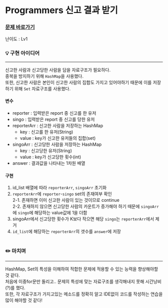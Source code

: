 # Programmers 신고 결과 받기
### [문제 바로가기](https://programmers.co.kr/learn/courses/30/lessons/92334)
난이도 : Lv1 

### 💡 구현 아이디어
---
신고한 사람과 신고당한 사람을 담을 자료구조가 필요하다. <br/>
중복을 방지하기 위해 `HashMap`을 사용했다. <br/>
또한, 신고한 사람은 본인이 신고한 사람의 집합도 가지고 있어야하기 때문에 이를 저장하기 위해 `Set` 자료구조를 사용했다.</br>

#### 변수 
- reporter : 입력받은 report 중 신고를 한 유저
- singo : 입력받은 report 중 신고를 당한 유저
- reporterArr : 신고한 사람을 저장하는 HashMap
    - key : 신고를 한 유저(String)
    - value : key가 신고한 유저들의 집합(set)
- singoArr : 신고당한 사람을 저장하는 HashMap 
    - key : 신고당한 유저(String)
    - value : key가 신고당한 횟수(int)
- answer : 결과값을 나타내는 1차원 배열

#### 구현
1. id_list 배열에 따라 `reporterArr`, `singoArr` 초기화
2. `reporterArr`에 `reporter`-`singo` set의 존재여부 확인</br>
2-1. 존재하면 이미 신고한 사람이 있는 것이므로 continue </br>
2-2. 존재하지 않으면 신고당한 사람의 카운트가 증가해야 하기 때문에 `singoArr`에 `singo`에 해당하는 value값에 1을 더함
3. singoArr에서 신고당한 횟수가 K보다 작으면 해당 `singo`는 `reporterArr`에서 제거
4. `id_list`에 해당하는 `reporterArr`의 갯수를 `answer`에 저장  <br/><br/>


### ✏️ 마치며
---
HashMap, Set의 특성을 이해하여 적합한 문제에 적용할 수 있는 능력을 향상해야할 것 같다. <br/>
처음에 이중for문만 돌리고.. 문제의 특성에 맞는 자료구조를 생각해내지 못해 시간낭비(?)를 했다. <br/>
또한, 각 자료구조가 가지고있는 메소드를 정확히 알고 IDE없이 코드를 작성하는 연습을 많이 해야할 것 같다!
